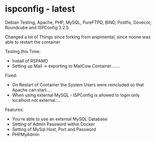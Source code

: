 # ispconfig - latest
Debian Testing, Apache, PHP, MySQL, PureFTPD, BIND, Postfix, Dovecot, Roundcube and ISPConfig 3.2.5

Changed a lot of Things since forking from wspimental, since noone was able to restart the container

Testing this Time:
- Install of RSPAMD
- Setting up Mail -> exporting to MailCow Container.......

Fixed:
- On Restart of Container the System Users were reincluded so that Apache can start.....
- When using external MySQL - ISPConfig is allowed to login only localhost not external.....

Features:
- You're able to use an external MySQL Database
- Setting of Admin Password within Docker
- Setting of MySql Host, Port and Password
- PHPMyAdmin

